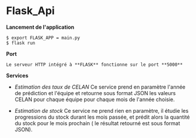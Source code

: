 # Flask_Api

**Lancement de l'application**

    $ export FLASK_APP = main.py
    $ flask run

**Port**

    Le serveur HTTP intégré à **FLASK** fonctionne sur le port **5000**
   
   
__Services__
  * *Estimation des taux de CELAN*
    Ce service prend en paramètre l'année de prédiction et l'équipe et retourne sous format JSON les valeurs CELAN pour chaque équipe pour chaque mois de l'année choisie.
  
  
  *  *Estimation de stock*
        Ce service ne prend rien en paramètre, il étudie les progressions du stock durant les mois passée, et prédit alors la quantité du stock pour le mois prochain ( le résultat retourné est sous format JSON).
